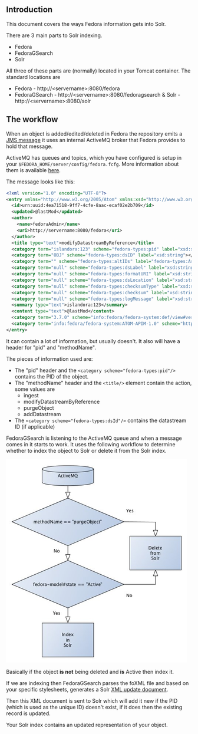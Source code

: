 ## Introduction

This document covers the ways Fedora information gets into Solr.

There are 3 main parts to Solr indexing.
* Fedora
* FedoraGSearch
* Solr

All three of these parts are (normally) located in your Tomcat container. The standard locations are
* Fedora - http://&lt;servername&gt;:8080/fedora
* FedoraGSearch - http://&lt;servername&gt;:8080/fedoragsearch
& Solr - http://&lt;servername&gt;:8080/solr

## The workflow

When an object is added/edited/deleted in Fedora the repository emits a [JMS message][1] it uses an internal ActiveMQ broker that Fedora provides to hold that message.

ActiveMQ has queues and topics, which you have configured is setup in your `$FEDORA_HOME/server/config/fedora.fcfg`. More information about them is available [here][2].

The message looks like this:
```xml
<?xml version="1.0" encoding="UTF-8"?>
<entry xmlns="http://www.w3.org/2005/Atom" xmlns:xsd="http://www.w3.org/2001/XMLSchema" xmlns:fedora-types="http://www.fedora.info/definitions/1/0/types/">
  <id>urn:uuid:4ea71518-9ff7-4cfe-8aac-ecaf02e2b709</id>
  <updated>@lastMod</updated>
  <author>
    <name>fedoraAdmin</name>
    <uri>http://servername:8080/fedora</uri>
  </author>
  <title type="text">modifyDatastreamByReference</title>
  <category term="islandora:123" scheme="fedora-types:pid" label="xsd:string"></category>
  <category term="OBJ" scheme="fedora-types:dsID" label="xsd:string"></category>
  <category term="" scheme="fedora-types:altIDs" label="fedora-types:ArrayOfString"></category>
  <category term="null" scheme="fedora-types:dsLabel" label="xsd:string"></category>
  <category term="null" scheme="fedora-types:formatURI" label="xsd:string"></category>
  <category term="null" scheme="fedora-types:dsLocation" label="xsd:string"></category>
  <category term="null" scheme="fedora-types:checksumType" label="xsd:string"></category>
  <category term="null" scheme="fedora-types:checksum" label="xsd:string"></category>
  <category term="null" scheme="fedora-types:logMessage" label="xsd:string"></category>
  <summary type="text">islandora:123</summary>
  <content type="text">@lastMod</content>
  <category term="3.7.0" scheme="info:fedora/fedora-system:def/view#version"></category>
  <category term="info:fedora/fedora-system:ATOM-APIM-1.0" scheme="http://www.fedora.info/definitions/1/0/types/formatURI"></category>
</entry>
```

It can contain a lot of information, but usually doesn't. It also will have a header for "pid" and "methodName".

The pieces of information used are:

* The "pid" header and the `<category scheme="fedora-types:pid"/>` contains the PID of the object.
* The "methodName" header and the `<title/>` element contain the action, some values are
    * ingest
    * modifyDatastreamByReference
    * purgeObject
    * addDatastream
* The `<category scheme="fedora-types:dsId"/>` contains the datastream ID (if applicable)

FedoraGSearch is listening to the ActiveMQ queue and when a message comes in it starts to work. It uses the following workflow to determine whether to index the object to Solr or delete it from the Solr index.

![FedoraGSearch decision workflow](../images/fedoragsearch_decision.jpg)

Basically if the object **is not** being deleted and **is** Active then index it.

If we are indexing then FedoraGSearch parses the foXML file and based on your specific stylesheets, generates a Solr [XML update document][3].

Then this XML document is sent to Solr which will add it new if the PID (which is used as the unique ID) doesn't exist, if it does then the existing record is updated.

Your Solr index contains an updated representation of your object.


[1]: https://docs.oracle.com/cd/E19798-01/821-1841/bnces/index.html
[2]: http://activemq.apache.org/how-does-a-queue-compare-to-a-topic.html
[3]: https://wiki.apache.org/solr/UpdateXmlMessages